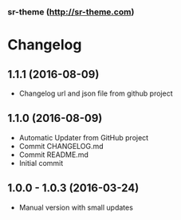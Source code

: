 ### sr-theme (http://sr-theme.com) 
# Changelog

## 1.1.1 (2016-08-09)
* Changelog url and json file from github project 

## 1.1.0 (2016-08-09)

* Automatic Updater from GitHub project
* Commit CHANGELOG.md
* Commit README.md
* Initial commit


## 1.0.0 - 1.0.3 (2016-03-24)

* Manual version with small updates